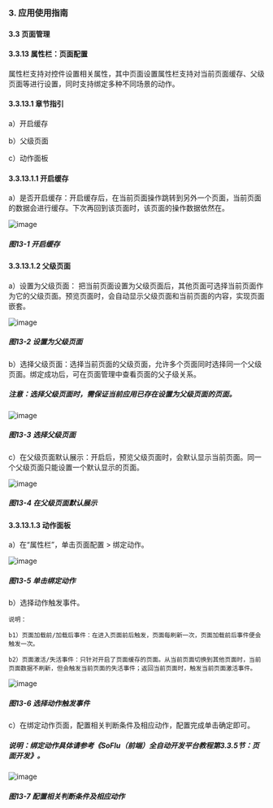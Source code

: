 ### 3. 应用使用指南

#### 3.3 页面管理

#### 3.3.13 属性栏：页面配置

属性栏支持对控件设置相关属性，其中页面设置属性栏支持对当前页面缓存、父级页面等进行设置，同时支持绑定多种不同场景的动作。

#### 3.3.13.1 章节指引

a）开启缓存

b）父级页面

c）动作面板

#### 3.3.13.1.1 开启缓存

a）是否开启缓存：开启缓存后，在当前页面操作跳转到另外一个页面，当前页面的数据会进行缓存。下次再回到该页面时，该页面的操作数据依然在。

![image](https://user-images.githubusercontent.com/79617492/215444424-fe5612a2-13dd-48a0-ba84-889d012c0cfb.png)

##### 图13-1 开启缓存

#### 3.3.13.1.2 父级页面

a）设置为父级页面： 把当前页面设置为父级页面后，其他页面可选择当前页面作为它的父级页面。预览页面时，会自动显示父级页面和当前页面的内容，实现页面嵌套。

![image](https://user-images.githubusercontent.com/79617492/215444477-67897ba8-c58b-4c70-b096-02c5ce6eac8b.png)

##### 图13-2 设置为父级页面

b）选择父级页面：选择当前页面的父级页面，允许多个页面同时选择同一个父级页面。绑定成功后，可在页面管理中查看页面的父子级关系。

##### 注意：选择父级页面时，需保证当前应用已存在设置为父级页面的页面。

![image](https://user-images.githubusercontent.com/79617492/215444525-a906d710-a343-4a9d-ab96-d0d917743167.png)

##### 图13-3 选择父级页面

c）在父级页面默认展示：开启后，预览父级页面时，会默认显示当前页面。同一个父级页面只能设置一个默认显示的页面。

![image](https://user-images.githubusercontent.com/79617492/215444552-8be244ac-8661-43c7-b4be-b21aed1750e3.png)

##### 图13-4 在父级页面默认展示

#### 3.3.13.1.3 动作面板

a）在“属性栏”，单击页面配置 > 绑定动作。

![image](https://user-images.githubusercontent.com/79617492/215444604-114be6dd-702d-442e-b197-cb3f1541480f.png)

##### 图13-5 单击绑定动作

b）选择动作触发事件。

```
说明：

b1）页面加载前/加载后事件：在进入页面前后触发，页面每刷新一次，页面加载前后事件便会触发一次。

b2）页面激活/失活事件：只针对开启了页面缓存的页面。从当前页面切换到其他页面时，当前页面数据不刷新，但会触发当前页面的失活事件；返回当前页面时，触发当前页面激活事件。
```

![image](https://user-images.githubusercontent.com/79617492/215444636-d8623b33-f11a-4d9a-8b36-86d50b242d90.png)

##### 图13-6 选择动作触发事件

c）在绑定动作页面，配置相关判断条件及相应动作，配置完成单击确定即可。

##### 说明：绑定动作具体请参考《SoFlu（前端）全自动开发平台教程第3.3.5节：页面开发》。

![image](https://user-images.githubusercontent.com/79617492/215444657-1ee94922-63fe-4cf2-bbbb-5fe20867789e.png)

##### 图13-7 配置相关判断条件及相应动作

